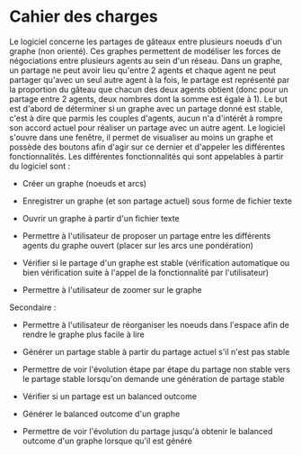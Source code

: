 # Cahier des charges

Le logiciel concerne les partages de gâteaux entre plusieurs noeuds d'un graphe (non orienté). Ces graphes permettent de modéliser les forces de négociations entre plusieurs agents au sein d'un réseau. Dans un graphe, un partage ne peut avoir lieu qu'entre 2 agents et chaque agent ne peut partager qu'avec un seul autre agent à la fois, le partage est représenté par la proportion du gâteau que chacun des deux agents obtient (donc pour un partage entre 2 agents, deux nombres dont la somme est égale à 1). Le but est d'abord de déterminer si un graphe avec un partage donné est stable, c'est à dire que parmis les couples d'agents, aucun n'a d'intérêt à rompre son accord actuel pour réaliser un partage avec un autre agent. Le logiciel s'ouvre dans une fenêtre, il permet de visualiser au moins un graphe et possède des boutons afin d'agir sur ce dernier et d'appeler les différentes fonctionnalités.
Les différentes fonctionnalités qui sont appelables à partir du logiciel sont :

- Créer un graphe (noeuds et arcs)

- Enregistrer un graphe (et son partage actuel) sous forme de fichier texte

- Ouvrir un graphe à partir d'un fichier texte

- Permettre à l'utilisateur de proposer un partage entre les différents agents du graphe ouvert (placer sur les arcs une pondération)

- Vérifier si le partage d'un graphe est stable (vérification automatique ou bien vérification suite à l'appel de la fonctionnalité par l'utilisateur)

- Permettre à l'utilisateur de zoomer sur le graphe

Secondaire :

- Permettre à l'utilisateur de réorganiser les noeuds dans l'espace afin de rendre le graphe plus facile à lire

- Générer un partage stable à partir du partage actuel s'il n'est pas stable

- Permettre de voir l'évolution étape par étape du partage non stable vers le partage stable lorsqu'on demande une génération de partage stable

- Vérifier si un partage est un balanced outcome

- Générer le balanced outcome d'un graphe

- Permettre de voir l'évolution du partage jusqu'à obtenir le balanced outcome d'un graphe lorsque qu'il est généré

